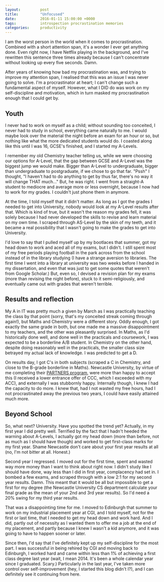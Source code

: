 ```yaml
---
layout:         post
title:          "Unfocused"
date:           2016-01-11 15:00:00 +0000
tags:           introspection procrastination memories
categories:     productivity
---
```


I am the worst person in the world when it comes to procrastination. Combined with a short attention span, it's a wonder I ever get anything done. Even right now, I have Netflix playing in the background, and I've rewritten this sentence three times already because I can't concentrate without looking up every five seconds. Damn.

<!-- Read More -->

After years of knowing how bad my procrastination was, and trying to improve my attention span, I realised that this was an issue I was never going to solve. I'm a procrastinator at heart; I can't change such a fundamental aspect of myself. However, what I DID do was work on my self-discipline and motivation, which in turn masked my procrastination enough that I could get by. 

## Youth

I never had to work on myself as a child; without sounding too conceited, I never had to study in school, everything came naturally to me. I would maybe look over the material the night before an exam for an hour or so, but nothing like what the more dedicated students would do. I coasted along like this until I was 16, GCSE's finished, and I started my A-Levels. 

I remember my old Chemistry teacher telling us, while we were choosing our options for A-Level, that the gap between GCSE and A-Level was the biggest jump we would make. Bigger than A-Level to undergraduate, bigger than undergraduate to postgraduate, if we chose to go that far. "Pssh" I thought, "I haven't had to do anything to get by thus far, there's no way it will change THAT much..." But, he was right. I went from a straight-A student to mediocre and average more or less overnight, because I now had to work for my grades. I couldn't just phone them in anymore.

At the time, I told myself that it didn't matter. As long as I got the grades I needed to get into University, nobody would look at my A-Level results after that. Which is kind of true, but it wasn't the reason my grades fell, it was solely because I had never developed the skills to revise and learn material on my own time. I scraped through AS-Level by the skin of my teeth, and it became a real possibility that I wasn't going to make the grades to get into University.

I'd love to say that I pulled myself up by my bootlaces that summer, got my head down to work and aced all of my exams, but I didn't. I still spent most of my free periods playing football in the park across from the school instead of in the library studying (I have a strange aversion to libraries. The first time I went into a library at university was two weeks before I handed in my dissertation, and even that was just to get some quotes that weren't from Google Scholar.) But, even so, I devised a revision plan for my exams (more than revising the night before), stuck to it semi-religiously, and eventually came out with grades that weren't terrible. 

## Results and reflection

My A in IT was pretty much a given by March as I was practically teaching the class by that point (sorry, that's my conceited streak coming through again!), but Maths and Chemistry were a different story. Oddly enough, I got exactly the same grade in both, but one made me a massive disappointment to my teachers, and the other was pleasantly surprised. In Maths, as I'd historically done well, and done well in the practicals and coursework, I was expected to be a borderline A/B student. In Chemistry on the other hand, despite doing reasonably well in the practicals, the smaller class size betrayed my actual lack of knowledge. I was predicted to get a D.

On results day, I got C's in both subjects (scraped a C in Chemistry, and close to the B-grade borderline in Maths). Newcastle University, by virtue of me completing their [PARTNERS program][PARTNERS-link], were more than happy to accept this (I received a lower entrance offer of CCC, which I exceeded with my ACC), and externally I was stubbornly happy. Internally though, I knew I had the capacity to do more. I knew that, had I not wasted my free hours, had I not procrastinated away the previous two years, I could have easily attained much more.

## Beyond School

So, what next? University. Have you spotted the trend yet? Actually, in my first year I did pretty well. Terrified by the fact that I hadn't heeded the warning about A-Levels, I actually got my head down (more than before, not as much as I should have though) and worked to get first-class marks for my first year. Shame Newcastle don't care about your first year results at all (no, I'm not bitter at all. Honest.)

Second year I regressed. I moved out for the first time, spent and wasted way more money than I want to think about right now. I didn't study like I should have done, way less than I did in first year, complacency had set in. I bombed a few exams, and scraped through with a low 2:1 for my second year results. Damn. This meant that it would be all but impossible to get a first for my degree (the Newcastle University CS department calculate your final grade as the mean of your 2nd and 3rd year results). So I'd need a 20% swing for my third year results.

That was a disappointing time for me. I moved to Edinburgh that summer to work on my industrial placement year at CGI, and I told myself, not for the first or last time, that I needed to get my head down and work hard. And I did, partly out of necessity as I wanted them to offer me a job at the end of my placement, and partly because I knew I wasn't a kid anymore, and it was going to have to happen sooner or later.

Since then, I'd say that I've definitely kept up my self-discipline for the most part. I was successful in being rehired by CGI and moving back to Edinburgh, I worked hard and came within less than 1% of achieving a first class degree last year (wait, I mean 2014. It's been a whole calendar year since I graduated. Scary.) Particularly in the last year, I've taken more control over self-improvement (hey, I started this blog didn't I?), and I can definitely see it continuing from here.

[PARTNERS-link]: http://www.ncl.ac.uk/schools/partners/